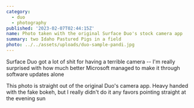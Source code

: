 ```yaml
---
category:
  - duo
  - photography
published: '2023-02-07T02:44:15Z'
name: Photo taken with the original Surface Duo's stock camera app
summary: two Idaho Pastured Pigs in a field
photo: ../../assets/uploads/duo-sample-pandi.jpg
---
```


Surface Duo got a lot of shit for having a terrible camera -- I'm really surprised with how much better Microsoft managed to make it through software updates alone

This photo is straight out of the original Duo's camera app. Heavy handed with the fake bokeh, but I really didn't do it any favors pointing straight at the evening sun
